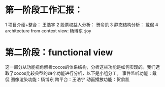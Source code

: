 # 第一阶段工作汇报：
1 项目介绍+整合： 王浩宇
2 股票权益人分析： 贺俞凯
3 静态结构分析： 戴侃
4 architecture from context view: 杨博东
:joy
# 第二阶段：functional view
这一部分从功能视角解析cocos的体系结构，分析这些功能是如何实现的。我们选取了cocos比较典型的四个功能进行分析，以下是小组分工。
事件监听功能：戴侃
图像渲染功能：杨博东
跨平台：王浩宇
动画播放功能：贺俞凯
